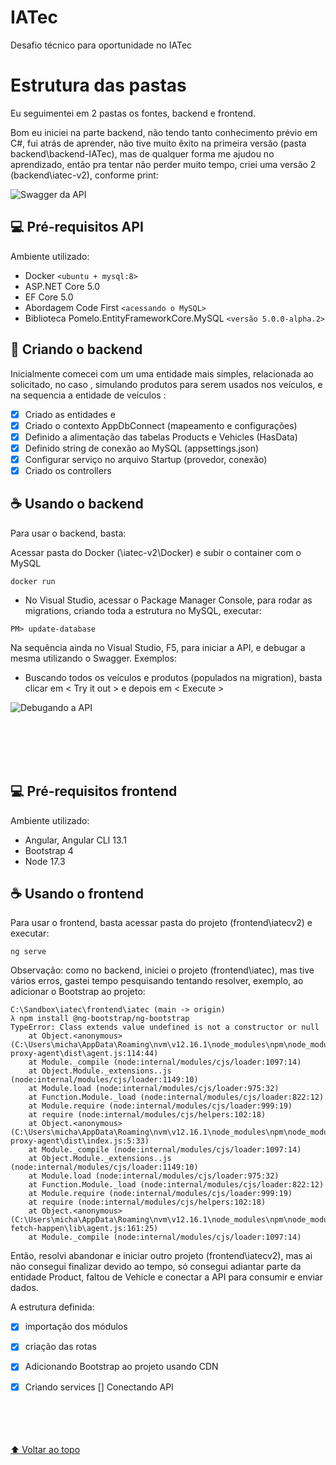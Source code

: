 # IATec
Desafio técnico para oportunidade no IATec


# Estrutura das pastas
Eu seguimentei em 2 pastas os fontes, backend e frontend.

Bom eu iniciei na parte backend, não tendo tanto conhecimento prévio em C#, fui atrás de aprender, não tive muito êxito na primeira versão (pasta backend\backend-IATec), mas de qualquer forma me ajudou no aprendizado, então pra tentar não perder muito tempo, criei uma versão 2 (backend\iatec-v2), conforme print:

<img src="https://live.staticflickr.com/65535/51797650837_331327aac8_b.jpg" alt="Swagger da API">

## 💻 Pré-requisitos API

Ambiente utilizado:
* Docker `<ubuntu + mysql:8>`
* ASP.NET Core 5.0 
* EF Core 5.0
* Abordagem Code First `<acessando o MySQL>`
* Biblioteca Pomelo.EntityFrameworkCore.MySQL `<versão 5.0.0-alpha.2>`

## 🚀 Criando o backend

Inicialmente comecei com um uma entidade mais simples, relacionada ao solicitado, no caso <Products>, simulando produtos para serem usados nos veículos, e na sequencia a entidade de veículos <Vehicles>:
- [x] Criado as entidades <Products> e <Vehicles>
- [x] Criado o contexto AppDbConnect (mapeamento e configurações)
- [x] Definido a alimentação das tabelas Products e Vehicles (HasData)
- [x] Definido string de conexão ao MySQL (appsettings.json) 
- [x] Configurar serviço no arquivo Startup (provedor, conexão)
- [x] Criado os controllers 
  
## ☕ Usando o backend
Para usar o backend, basta:

Acessar pasta do Docker (\iatec-v2\Docker) e subir o container com o MySQL
```
docker run
```
- No Visual Studio, acessar o Package Manager Console, para rodar as migrations, criando toda a estrutura no MySQL, executar:
```
PM> update-database
```
Na sequência ainda no Visual Studio, F5, para iniciar a API, e debugar a mesma utilizando o Swagger.
Exemplos:
- Buscando todos os veículos e produtos (populados na migration), basta clicar em < Try it out > e depois em < Execute >
  
<img src="https://live.staticflickr.com/65535/51799018834_71b93b1959_b.jpg" alt="Debugando a API">
  
<br><br><br><br>
## 💻 Pré-requisitos frontend

Ambiente utilizado:
* Angular, Angular CLI 13.1
* Bootstrap 4 
* Node 17.3
  
## ☕ Usando o frontend
Para usar o frontend, basta acessar pasta do projeto (frontend\iatecv2) e executar:
```
ng serve
```
  
Observação: como no backend, iniciei o projeto (frontend\iatec), mas tive vários erros, gastei tempo pesquisando tentando resolver, exemplo, ao adicionar o Bootstrap ao projeto:
```
C:\Sandbox\iatec\frontend\iatec (main -> origin)
λ npm install @ng-bootstrap/ng-bootstrap
TypeError: Class extends value undefined is not a constructor or null
    at Object.<anonymous> (C:\Users\micha\AppData\Roaming\nvm\v12.16.1\node_modules\npm\node_modules\socks-proxy-agent\dist\agent.js:114:44)
    at Module._compile (node:internal/modules/cjs/loader:1097:14)
    at Object.Module._extensions..js (node:internal/modules/cjs/loader:1149:10)
    at Module.load (node:internal/modules/cjs/loader:975:32)
    at Function.Module._load (node:internal/modules/cjs/loader:822:12)
    at Module.require (node:internal/modules/cjs/loader:999:19)
    at require (node:internal/modules/cjs/helpers:102:18)
    at Object.<anonymous> (C:\Users\micha\AppData\Roaming\nvm\v12.16.1\node_modules\npm\node_modules\socks-proxy-agent\dist\index.js:5:33)
    at Module._compile (node:internal/modules/cjs/loader:1097:14)
    at Object.Module._extensions..js (node:internal/modules/cjs/loader:1149:10)
    at Module.load (node:internal/modules/cjs/loader:975:32)
    at Function.Module._load (node:internal/modules/cjs/loader:822:12)
    at Module.require (node:internal/modules/cjs/loader:999:19)
    at require (node:internal/modules/cjs/helpers:102:18)
    at Object.<anonymous> (C:\Users\micha\AppData\Roaming\nvm\v12.16.1\node_modules\npm\node_modules\make-fetch-happen\lib\agent.js:161:25)
    at Module._compile (node:internal/modules/cjs/loader:1097:14)
  ```
  

Então, resolvi abandonar e iniciar outro projeto (frontend\iatecv2), mas ai não consegui finalizar devido ao tempo, só consegui adiantar parte da entidade Product, faltou de Vehicle e conectar a API para consumir e enviar dados.

A estrutura definida:
- [x] importação dos módulos
- [x] criação das rotas
- [x] Adicionando Bootstrap ao projeto usando CDN
- [x] Criando services
  [] Conectando API
  
 
 <br><br><br><br>
[⬆ Voltar ao topo](#IATec)<br>
